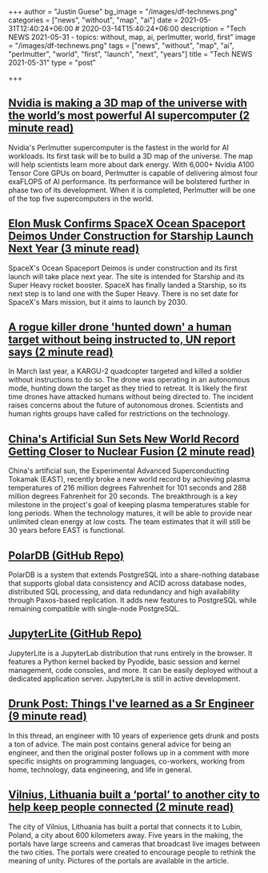 +++
author = "Justin Guese"
bg_image = "/images/df-technews.png"
categories = ["news", "without", "map", "ai"]
date = 2021-05-31T12:40:24+06:00 # 2020-03-14T15:40:24+06:00
description = "Tech NEWS 2021-05-31 - topics: without, map, ai, perlmutter, world, first"
image = "/images/df-technews.png"
tags = ["news", "without", "map", "ai", "perlmutter", "world", "first", "launch", "next", "years"]
title = "Tech NEWS 2021-05-31"
type = "post"

+++

## [Nvidia is making a 3D map of the universe with the world’s most powerful AI supercomputer (2 minute read)](https://www.techradar.com/news/nvidia-is-making-a-3d-map-of-the-universe-with-the-worlds-most-powerful-ai-supercomputer)

Nvidia's Perlmutter supercomputer is the fastest in the world for AI workloads. Its first task will be to build a 3D map of the universe. The map will help scientists learn more about dark energy. With 6,000+ Nvidia A100 Tensor Core GPUs on board, Perlmutter is capable of delivering almost four exaFLOPS of AI performance. Its performance will be bolstered further in phase two of its development. When it is completed, Perlmutter will be one of the top five supercomputers in the world.

## [Elon Musk Confirms SpaceX Ocean Spaceport Deimos Under Construction for Starship Launch Next Year (3 minute read)](https://www.techtimes.com/articles/260855/20210530/elon-musk-confirms-spacex-ocean-spaceport-deimos-under-construction-starship-launch.htm)

SpaceX's Ocean Spaceport Deimos is under construction and its first launch will take place next year. The site is intended for Starship and its Super Heavy rocket booster. SpaceX has finally landed a Starship, so its next step is to land one with the Super Heavy. There is no set date for SpaceX's Mars mission, but it aims to launch by 2030.

## [A rogue killer drone 'hunted down' a human target without being instructed to, UN report says (2 minute read)](https://www.businessinsider.com/killer-drone-hunted-down-human-target-without-being-told-un-2021-5)

In March last year, a KARGU-2 quadcopter targeted and killed a soldier without instructions to do so. The drone was operating in an autonomous mode, hunting down the target as they tried to retreat. It is likely the first time drones have attacked humans without being directed to. The incident raises concerns about the future of autonomous drones. Scientists and human rights groups have called for restrictions on the technology.

## [China's Artificial Sun Sets New World Record Getting Closer to Nuclear Fusion (2 minute read)](https://interestingengineering.com/closer-to-nuclear-fusion-china-artificial-sun-sets-record)

China's artificial sun, the Experimental Advanced Superconducting Tokamak (EAST), recently broke a new world record by achieving plasma temperatures of 216 million degrees Fahrenheit for 101 seconds and 288 million degrees Fahrenheit for 20 seconds. The breakthrough is a key milestone in the project's goal of keeping plasma temperatures stable for long periods. When the technology matures, it will be able to provide near unlimited clean energy at low costs. The team estimates that it will still be 30 years before EAST is functional.

## [PolarDB (GitHub Repo)](https://github.com/alibaba/PolarDB-for-PostgreSQL)

PolarDB is a system that extends PostgreSQL into a share-nothing database that supports global data consistency and ACID across database nodes, distributed SQL processing, and data redundancy and high availability through Paxos-based replication. It adds new features to PostgreSQL while remaining compatible with single-node PostgreSQL.

## [JupyterLite (GitHub Repo)](https://github.com/jtpio/jupyterlite)

JupyterLite is a JupyterLab distribution that runs entirely in the browser. It features a Python kernel backed by Pyodide, basic session and kernel management, code consoles, and more. It can be easily deployed without a dedicated application server. JupyterLite is still in active development.

## [Drunk Post: Things I've learned as a Sr Engineer (9 minute read)](https://old.reddit.com/r/ExperiencedDevs/comments/nmodyl/drunk_post_things_ive_learned_as_a_sr_engineer/)

In this thread, an engineer with 10 years of experience gets drunk and posts a ton of advice. The main post contains general advice for being an engineer, and then the original poster follows up in a comment with more specific insights on programming languages, co-workers, working from home, technology, data engineering, and life in general.

## [Vilnius, Lithuania built a ‘portal’ to another city to help keep people connected (2 minute read)](https://www.theverge.com/2021/5/30/22460964/vilnius-lithuania-portal-poland-connection-pandemic)

The city of Vilnius, Lithuania has built a portal that connects it to Lubin, Poland, a city about 600 kilometers away. Five years in the making, the portals have large screens and cameras that broadcast live images between the two cities. The portals were created to encourage people to rethink the meaning of unity. Pictures of the portals are available in the article.

